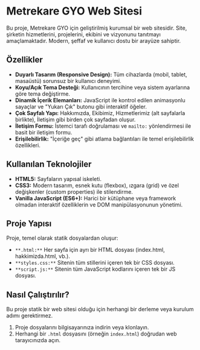 # Metrekare GYO Web Sitesi

Bu proje, Metrekare GYO için geliştirilmiş kurumsal bir web sitesidir. Site, şirketin hizmetlerini, projelerini, ekibini ve vizyonunu tanıtmayı amaçlamaktadır. Modern, şeffaf ve kullanıcı dostu bir arayüze sahiptir.

## Özellikler

- **Duyarlı Tasarım (Responsive Design):** Tüm cihazlarda (mobil, tablet, masaüstü) sorunsuz bir kullanıcı deneyimi.
- **Koyu/Açık Tema Desteği:** Kullanıcının tercihine veya sistem ayarlarına göre tema değiştirme.
- **Dinamik İçerik Elemanları:** JavaScript ile kontrol edilen animasyonlu sayaçlar ve "Yukarı Çık" butonu gibi interaktif öğeler.
- **Çok Sayfalı Yapı:** Hakkımızda, Ekibimiz, Hizmetlerimiz (alt sayfalarla birlikte), İletişim gibi birden çok sayfadan oluşur.
- **İletişim Formu:** İstemci tarafı doğrulaması ve `mailto:` yönlendirmesi ile basit bir iletişim formu.
- **Erişilebilirlik:** "İçeriğe geç" gibi atlama bağlantıları ile temel erişilebilirlik özellikleri.

## Kullanılan Teknolojiler

- **HTML5:** Sayfaların yapısal iskeleti.
- **CSS3:** Modern tasarım, esnek kutu (flexbox), ızgara (grid) ve özel değişkenler (custom properties) ile stilendirme.
- **Vanilla JavaScript (ES6+):** Harici bir kütüphane veya framework olmadan interaktif özelliklerin ve DOM manipülasyonunun yönetimi.

## Proje Yapısı

Proje, temel olarak statik dosyalardan oluşur:

- `**.html:**` Her sayfa için ayrı bir HTML dosyası (index.html, hakkimizda.html, vb.).
- `**styles.css:**` Sitenin tüm stillerini içeren tek bir CSS dosyası.
- `**script.js:**` Sitenin tüm JavaScript kodlarını içeren tek bir JS dosyası.

## Nasıl Çalıştırılır?

Bu proje statik bir web sitesi olduğu için herhangi bir derleme veya kurulum adımı gerektirmez.

1. Proje dosyalarını bilgisayarınıza indirin veya klonlayın.
2. Herhangi bir `.html` dosyasını (örneğin `index.html`) doğrudan web tarayıcınızda açın.
